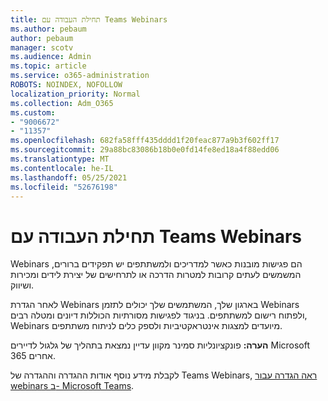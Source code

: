 ```yaml
---
title: תחילת העבודה עם Teams Webinars
ms.author: pebaum
author: pebaum
manager: scotv
ms.audience: Admin
ms.topic: article
ms.service: o365-administration
ROBOTS: NOINDEX, NOFOLLOW
localization_priority: Normal
ms.collection: Adm_O365
ms.custom:
- "9006672"
- "11357"
ms.openlocfilehash: 682fa58fff435dddd1f20feac877a9b3f602ff17
ms.sourcegitcommit: 29a88bc83086b18b0e0fd14fe8ed18a4f88edd06
ms.translationtype: MT
ms.contentlocale: he-IL
ms.lasthandoff: 05/25/2021
ms.locfileid: "52676198"
---
```

# <a name="getting-started-with-teams-webinars"></a>תחילת העבודה עם Teams Webinars

Webinars הם פגישות מובנות כאשר למדריכים ולמשתתפים יש תפקידים ברורים, המשמשים לעתים קרובות למטרות הדרכה או לתרחישים של יצירת לידים ומכירות ושיווק.

לאחר הגדרת Webinars בארגון שלך, המשתמשים שלך יכולים לתזמן Webinars ולפתוח רישום למשתתפים. בניגוד לפגישות מסורתיות הכוללות דיונים ומטלה רבים, Webinars מיועדים למצגות אינטראקטיביות ולספק כלים לניתוח משתתפים.

**הערה:** פונקציונליות סמינר מקוון עדיין נמצאת בתהליך של גלגול לדיירים Microsoft 365 אחרים. 

לקבלת מידע נוסף אודות ההגדרה וההגדרה של Teams Webinars, [ראה הגדרה עבור webinars ב- Microsoft Teams](/microsoftteams/set-up-webinars).